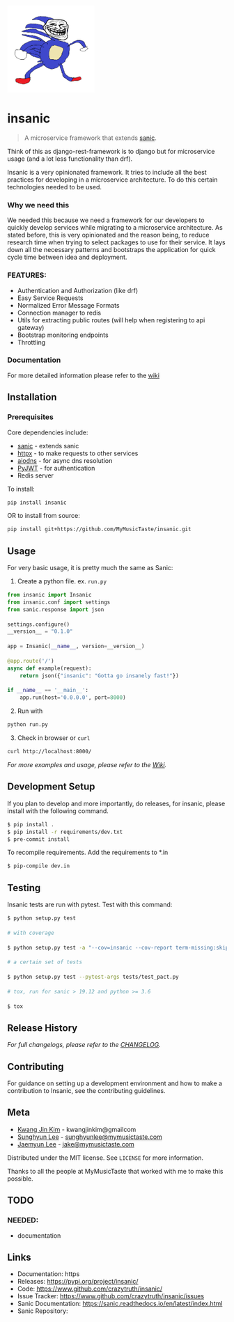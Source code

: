 <img src="https://github.com/crazytruth/insanic/blob/master/insanic.png" width="200">

# insanic

> A microservice framework that extends [sanic](sanic).

Think of this as django-rest-framework is to django but for microservice usage (and a lot less functionality than drf).

Insanic is a very opinionated framework.  It tries to include all the best practices for
developing in a microservice architecture.  To do this certain technologies needed to be used.

### Why we need this

We needed this because we need a framework for our developers to quickly develop services
while migrating to a microservice architecture.
As stated before, this is very opinionated and the reason being, to reduce research time when
trying to select packages to use for their service.  It lays down all the necessary patterns and
bootstraps the application for quick cycle time between idea and deployment.

### FEATURES:

- Authentication and Authorization (like drf)
- Easy Service Requests
- Normalized Error Message Formats
- Connection manager to redis
- Utils for extracting public routes (will help when registering to api gateway)
- Bootstrap monitoring endpoints
- Throttling

### Documentation

For more detailed information please refer to the [wiki][wiki]

## Installation

### Prerequisites

Core dependencies include:

- [sanic][sanic] - extends sanic
- [httpx][httpx] - to make requests to other services
- [aiodns][aiodns] - for async dns resolution
- [PyJWT][pyjwt] - for authentication
- Redis server

To install:

``` sh
pip install insanic
```

OR to install from source:

``` bash
pip install git+https://github.com/MyMusicTaste/insanic.git
```

## Usage

For very basic usage, it is pretty much the same as Sanic:

1. Create a python file. ex. `run.py`

``` py
from insanic import Insanic
from insanic.conf import settings
from sanic.response import json

settings.configure()
__version__ = "0.1.0"

app = Insanic(__name__, version=__version__)

@app.route('/')
async def example(request):
    return json({"insanic": "Gotta go insanely fast!"})

if __name__ == '__main__':
    app.run(host='0.0.0.0', port=8000)

```

2. Run with
``` sh
python run.py
```

3. Check in browser or `curl`
``` sh
curl http://localhost:8000/
```


_For more examples and usage, please refer to the [Wiki][wiki]._

## Development Setup

If you plan to develop and more importantly, do releases, for insanic, please install with the following command.

```sh
$ pip install .
$ pip install -r requirements/dev.txt
$ pre-commit install
```

To recompile requirements. Add the requirements to *.in
```sh
$ pip-compile dev.in
```


## Testing

Insanic tests are run with pytest.
Test with this command:

```sh
$ python setup.py test

# with coverage

$ python setup.py test -a "--cov=insanic --cov-report term-missing:skip-covered"

# a certain set of tests

$ python setup.py test --pytest-args tests/test_pact.py

# tox, run for sanic > 19.12 and python >= 3.6

$ tox

```

## Release History

_For full changelogs, please refer to the [CHANGELOG][changelog]._

## Contributing

For guidance on setting up a development environment and how to make a contribution to Insanic,
see the contributing guidelines.

## Meta

- [Kwang Jin Kim](https://github.com/crazytruth) - kwangjinkim@gmailcom
- [Sunghyun Lee](https://github.com/sunghyun-lee) - sunghyunlee@mymusictaste.com
- [Jaemyun Lee](https://github.com/jaemyunlee) - jake@mymusictaste.com

Distributed under the MIT license. See ``LICENSE`` for more information.

Thanks to all the people at MyMusicTaste that worked with me to make this possible.

## TODO

### NEEDED:

- documentation

## Links

- Documentation: https
- Releases: https://pypi.org/project/insanic/
- Code: https://www.github.com/crazytruth/insanic/
- Issue Tracker: https://www.github.com/crazytruth/insanic/issues
- Sanic Documentation: https://sanic.readthedocs.io/en/latest/index.html
- Sanic Repository:


<!-- Markdown link & img dfn's -->
[wiki]: https://github.com/MyMusicTaste/insanic/wiki
[sanic]: https://github.com/channelcat/sanic
[changelog]: https://github.com/MyMusicTaste/insanic/blob/master/CHANGELOG.md
[httpx]: https://www.python-httpx.org/
[aiodns]: https://github.com/saghul/aiodns
[pyjwt]: https://github.com/jpadilla/pyjwt
